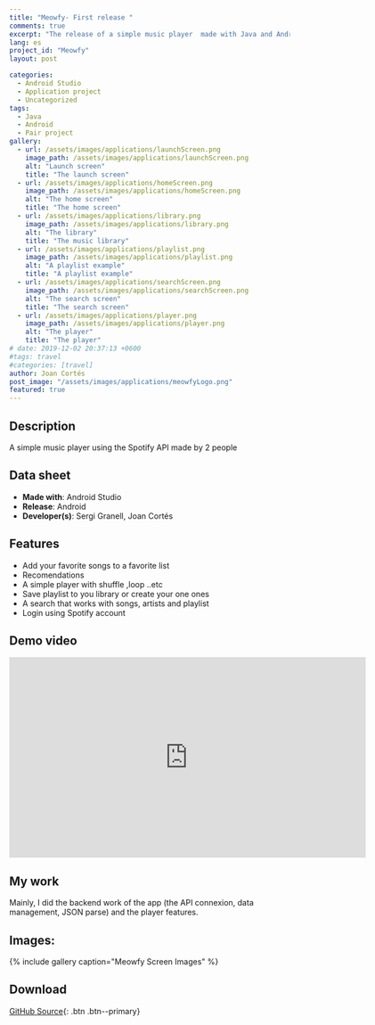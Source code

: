 ```yaml
---
title: "Meowfy- First release "
comments: true
excerpt: "The release of a simple music player  made with Java and Android Studio"
lang: es 
project_id: "Meowfy"
layout: post

categories:
  - Android Studio
  - Application project
  - Uncategorized
tags:
  - Java
  - Android
  - Pair project  
gallery:
  - url: /assets/images/applications/launchScreen.png
    image_path: /assets/images/applications/launchScreen.png
    alt: "Launch screen"
    title: "The launch screen"
  - url: /assets/images/applications/homeScreen.png
    image_path: /assets/images/applications/homeScreen.png
    alt: "The home screen"
    title: "The home screen"
  - url: /assets/images/applications/library.png
    image_path: /assets/images/applications/library.png
    alt: "The library"
    title: "The music library"
  - url: /assets/images/applications/playlist.png
    image_path: /assets/images/applications/playlist.png
    alt: "A playlist example"
    title: "A playlist example"
  - url: /assets/images/applications/searchScreen.png
    image_path: /assets/images/applications/searchScreen.png
    alt: "The search screen"
    title: "The search screen"
  - url: /assets/images/applications/player.png
    image_path: /assets/images/applications/player.png
    alt: "The player"
    title: "The player"      
# date: 2019-12-02 20:37:13 +0600
#tags: travel 
#categories: [travel]
author: Joan Cortés
post_image: "/assets/images/applications/meowfyLogo.png"
featured: true
---
```

## Description
A simple music player using the Spotify API made by 2 people

## Data sheet
* **Made with**: Android Studio
* **Release**: Android
* **Developer(s)**: Sergi Granell, Joan Cortés 
## Features
* Add your favorite songs to a favorite list
* Recomendations
* A simple player with shuffle ,loop ..etc
* Save playlist to you library or create your one ones
* A search that works with songs, artists and playlist
* Login using Spotify account
## Demo video 
<iframe width="640" height="360" src="https://drive.google.com/file/d/1CcLzuNwkFhcgXEirxSiKj_etGGEm17rS/view?usp=share_link" frameborder="0" allowfullscreen></iframe>

## My work
Mainly, I did the backend work of the app (the API connexion, data management, JSON parse) and the player features.
## Images:
{% include gallery caption="Meowfy Screen Images" %}

## Download
[GitHub Source](https://github.com/CortesJoan/Meowfy){: .btn .btn--primary} 